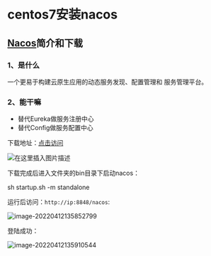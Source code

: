 # centos7安装nacos



## [Nacos](https://so.csdn.net/so/search?q=Nacos&spm=1001.2101.3001.7020)简介和下载

### **1、是什么**

一个更易于构建云原生应用的动态服务发现、配置管理和 服务管理平台。

### **2、能干嘛**

- 替代Eureka做服务注册中心
- 替代Config做服务配置中心

下载地址：[点击访问](https://github.com/alibaba/nacos/releases/tag/1.4.1)

![在这里插入图片描述](https://img-blog.csdnimg.cn/20210206152429133.png?x-oss-process=image/watermark,type_ZmFuZ3poZW5naGVpdGk,shadow_10,text_aHR0cHM6Ly9ibG9nLmNzZG4ubmV0L3dlaXhpbl80MjQ1MzU4Mg==,size_16,color_FFFFFF,t_70)



下载完成后进入文件夹的bin目录下启动nacos：

sh startup.sh -m standalone

运行后访问：`http://ip:8848/nacos`:

![image-20220412135852799](C:\Users\11034\AppData\Roaming\Typora\typora-user-images\image-20220412135852799.png)

登陆成功：

![image-20220412135910544](C:\Users\11034\AppData\Roaming\Typora\typora-user-images\image-20220412135910544.png)

